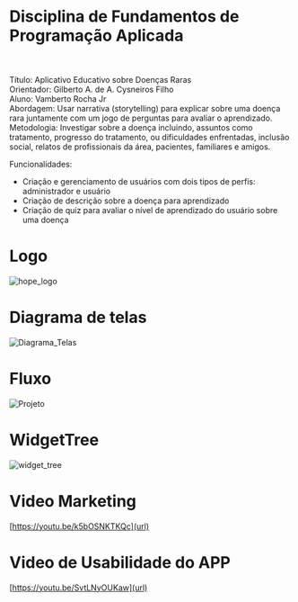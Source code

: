 # Disciplina de Fundamentos de Programação Aplicada<br><br>

Título: Aplicativo Educativo sobre Doenças Raras<br>
Orientador: Gilberto A. de A. Cysneiros Filho<br>
Aluno: Vamberto Rocha Jr <br>
Abordagem: Usar narrativa (​storytelling​) para explicar sobre uma doença rara juntamente com um jogo de perguntas para avaliar o aprendizado.<br>
Metodologia: Investigar sobre a doença incluindo, assuntos como tratamento, progresso do tratamento, ou dificuldades enfrentadas, inclusão social, relatos de profissionais da área, pacientes, familiares e amigos.<br>

Funcionalidades:<br>

- Criação e gerenciamento de usuários com dois tipos de perfis: administrador e usuário
- Criação de descrição sobre a doença para aprendizado
- Criação de quiz para avaliar o nível de aprendizado do usuário sobre uma doença 



# Logo
![hope_logo](https://user-images.githubusercontent.com/17991183/115553149-773f8880-a283-11eb-9a0a-9bca8b4c95cc.png)

# Diagrama de telas
![Diagrama_Telas](https://user-images.githubusercontent.com/17991183/125072537-1ad55380-e091-11eb-8c44-773ac0fb5f4a.png)

# Fluxo
![Projeto](https://user-images.githubusercontent.com/17991183/114729647-8f108d00-9d16-11eb-9f63-4273eb8dc206.png)

# WidgetTree
![widget_tree](https://user-images.githubusercontent.com/17991183/123679807-51ec6f00-d81e-11eb-8485-7cfe40f726f1.png)

# Video Marketing
[https://youtu.be/k5bOSNKTKQc](url)

# Video de Usabilidade do APP
[https://youtu.be/SvtLNyOUKaw](url)
